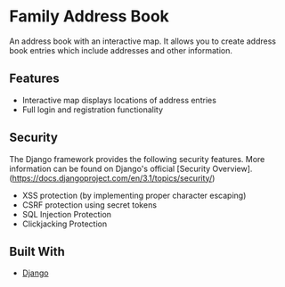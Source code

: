 # Family Address Book
An address book with an interactive map. It allows you to create address book entries which include addresses and other information.

## Features
- Interactive map displays locations of address entries
- Full login and registration functionality

## Security
The Django framework provides the following security features. More information can be found on Django's official [Security Overview].(https://docs.djangoproject.com/en/3.1/topics/security/)

- XSS protection (by implementing proper character escaping)
- CSRF protection using secret tokens
- SQL Injection Protection
- Clickjacking Protection

## Built With
- [Django](https://www.djangoproject.com/)

